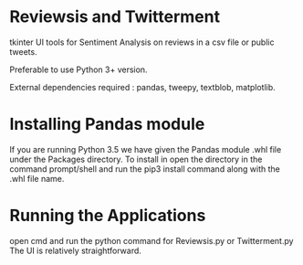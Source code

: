 # Reviewsis and Twitterment
tkinter UI tools for Sentiment Analysis on reviews in a csv file or public tweets.

Preferable to use Python 3+ version.

External dependencies required : pandas, tweepy, textblob, matplotlib.

# Installing Pandas module
If you are running Python 3.5 we have given the Pandas module .whl file under the Packages directory.
To install in open the directory in the command prompt/shell and run the pip3 install command along with the .whl file name.

# Running the Applications 
open cmd and run the python command for Reviewsis.py or Twitterment.py
The UI is relatively straightforward.
